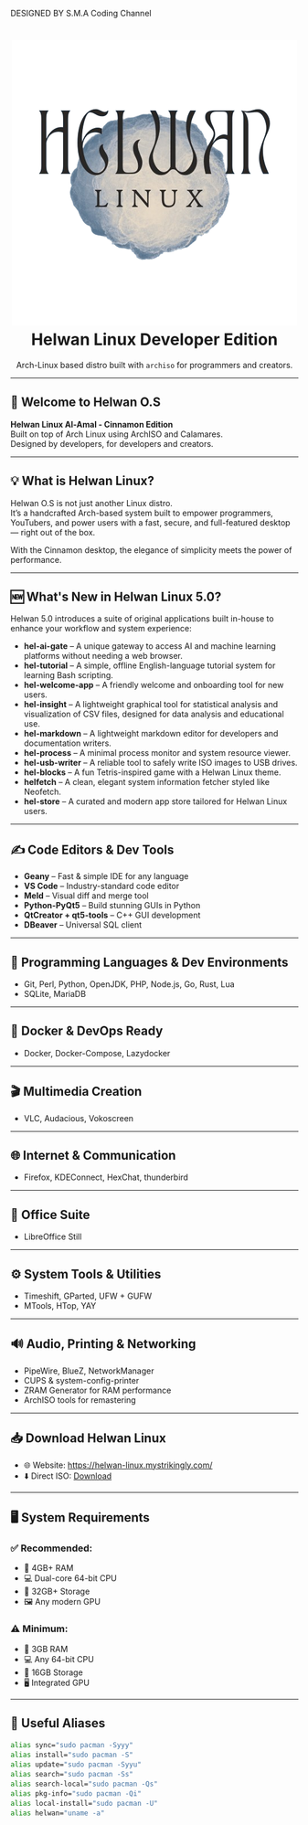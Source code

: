 DESIGNED BY S.M.A Coding Channel

<h1 align="center">
  <img src="https://github.com/helwan-linux/Helwan-Artwork/blob/main/icons/icon.png"><br>
  Helwan Linux Developer Edition
</h1>

<p align="center">
  Arch-Linux based distro built with <code>archiso</code> for programmers and creators.
</p>

---

## 🚀 Welcome to Helwan O.S

**Helwan Linux Al-Amal - Cinnamon Edition**  
Built on top of Arch Linux using ArchISO and Calamares.  
Designed by developers, for developers and creators.

---

## 💡 What is Helwan Linux?

Helwan O.S is not just another Linux distro.  
It’s a handcrafted Arch-based system built to empower programmers, YouTubers, and power users with a fast, secure, and full-featured desktop — right out of the box.

With the Cinnamon desktop, the elegance of simplicity meets the power of performance.

---

## 🆕 What's New in Helwan Linux 5.0?

Helwan 5.0 introduces a suite of original applications built in-house to enhance your workflow and system experience:

- **hel-ai-gate** – A unique gateway to access AI and machine learning platforms without needing a web browser.
- **hel-tutorial** – A simple, offline English-language tutorial system for learning Bash scripting.
- **hel-welcome-app** – A friendly welcome and onboarding tool for new users.
- **hel-insight** – A lightweight graphical tool for statistical analysis and visualization of CSV files, designed for data analysis and educational use.
- **hel-markdown** – A lightweight markdown editor for developers and documentation writers.
- **hel-process** – A minimal process monitor and system resource viewer.
- **hel-usb-writer** – A reliable tool to safely write ISO images to USB drives.
- **hel-blocks** – A fun Tetris-inspired game with a Helwan Linux theme.
- **helfetch** – A clean, elegant system information fetcher styled like Neofetch.
- **hel-store** – A curated and modern app store tailored for Helwan Linux users.

---

## ✍️ Code Editors & Dev Tools

- **Geany** – Fast & simple IDE for any language  
- **VS Code** – Industry-standard code editor  
- **Meld** – Visual diff and merge tool  
- **Python-PyQt5** – Build stunning GUIs in Python  
- **QtCreator + qt5-tools** – C++ GUI development  
- **DBeaver** – Universal SQL client

---

## 🧠 Programming Languages & Dev Environments

- Git, Perl, Python, OpenJDK, PHP, Node.js, Go, Rust, Lua  
- SQLite, MariaDB

---

## 🐳 Docker & DevOps Ready

- Docker, Docker-Compose, Lazydocker

---

## 🎬 Multimedia Creation

- VLC, Audacious, Vokoscreen

---

## 🌐 Internet & Communication

- Firefox, KDEConnect, HexChat, thunderbird

---

## 📝 Office Suite

- LibreOffice Still

---

## ⚙️ System Tools & Utilities

- Timeshift, GParted, UFW + GUFW  
- MTools, HTop, YAY

---

## 🔊 Audio, Printing & Networking

- PipeWire, BlueZ, NetworkManager  
- CUPS & system-config-printer  
- ZRAM Generator for RAM performance  
- ArchISO tools for remastering

---

## 📥 Download Helwan Linux

- 🌐 Website: https://helwan-linux.mystrikingly.com/
- ⬇️ Direct ISO: [Download](https://drive.google.com/uc?export=download&id=1CiJqqhd64T6zUQXIh759xVZDi5_mvrei)

---

## 🖥️ System Requirements

### ✅ Recommended:
- 💾 4GB+ RAM
- 💻 Dual-core 64-bit CPU
- 💽 32GB+ Storage
- 🖼️ Any modern GPU

### ⚠️ Minimum:
- 💾 3GB RAM
- 💻 Any 64-bit CPU
- 💽 16GB Storage
- 🖥️ Integrated GPU

---

## 🧪 Useful Aliases

```bash
alias sync="sudo pacman -Syyy"
alias install="sudo pacman -S"
alias update="sudo pacman -Syyu"
alias search="sudo pacman -Ss"
alias search-local="sudo pacman -Qs"
alias pkg-info="sudo pacman -Qi"
alias local-install="sudo pacman -U"
alias helwan="uname -a"
